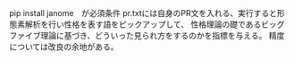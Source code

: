pip install janome　が必須条件
pr.txtには自身のPR文を入れる、実行すると形態素解析を行い性格を表す語をピックアップして、
性格理論の礎であるビッグファイブ理論に基づき、どういった見られ方をするのかを指標を与える。
精度については改良の余地がある。
